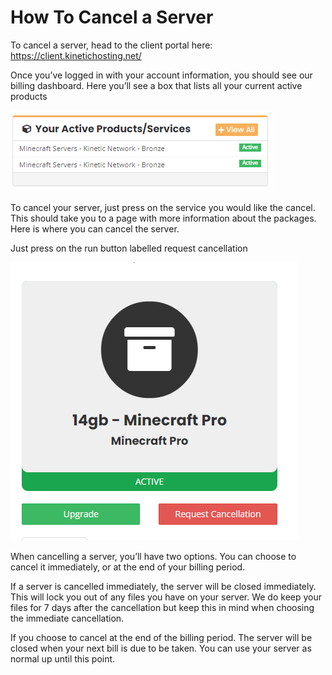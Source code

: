# How To Cancel a Server

To cancel a server, head to the client portal here: https://client.kinetichosting.net/

Once you’ve logged in with your account information, you should see our billing dashboard. Here you’ll see a box that lists all your current active products

![package box](../../public/package-box.png)

To cancel your server, just press on the service you would like the cancel. This should take you to a page with more information about the packages. Here is where you can cancel the server.

Just press on the run button labelled request cancellation

![package box](../../public/cancel-box.png)

When cancelling a server, you’ll have two options. You can choose to cancel it immediately, or at the end of your billing period.

If a server is cancelled immediately, the server will be closed immediately. This will lock you out of any files you have on your server. We do keep your files for 7 days after the cancellation but keep this in mind when choosing the immediate cancellation.

If you choose to cancel at the end of the billing period. The server will be closed when your next bill is due to be taken. You can use your server as normal up until this point.